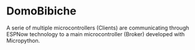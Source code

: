 # DomoBibiche
A serie of multiple microcontrollers (Clients) are communicating through ESPNow technology to a main microcontroller (Broker) developed with Micropython.

